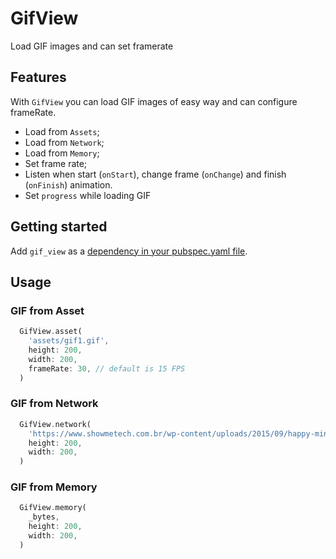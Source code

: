 <!-- 
This README describes the package. If you publish this package to pub.dev,
this README's contents appear on the landing page for your package.

For information about how to write a good package README, see the guide for
[writing package pages](https://dart.dev/guides/libraries/writing-package-pages). 

For general information about developing packages, see the Dart guide for
[creating packages](https://dart.dev/guides/libraries/create-library-packages)
and the Flutter guide for
[developing packages and plugins](https://flutter.dev/developing-packages). 
-->
# GifView

Load GIF images and can set framerate

## Features

With `GifView` you can load GIF images of easy way and can configure frameRate.

- Load from `Assets`;
- Load from `Network`;
- Load from `Memory`;
- Set frame rate;
- Listen when start (`onStart`), change frame (`onChange`) and finish (`onFinish`) animation.
- Set `progress` while loading GIF

## Getting started

Add `gif_view` as a [dependency in your pubspec.yaml file](https://flutter.dev/using-packages/).

## Usage

### GIF from Asset

```dart
  GifView.asset(
    'assets/gif1.gif',
    height: 200,
    width: 200,
    frameRate: 30, // default is 15 FPS
  )
```


### GIF from Network

```dart
  GifView.network(
    'https://www.showmetech.com.br/wp-content/uploads/2015/09/happy-minion-gif.gif',
    height: 200,
    width: 200,
  )
```


### GIF from Memory

```dart
  GifView.memory(
    _bytes,
    height: 200,
    width: 200,
  )
```
